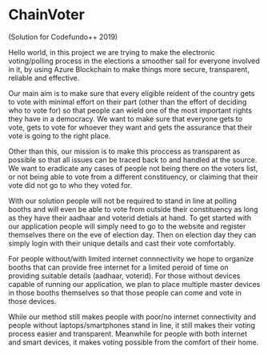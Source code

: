 # ChainVoter
(Solution for Codefundo++ 2019)


Hello world, in this project we are trying to make the electronic voting/polling process in the elections a smoother sail for everyone involved in it, by using Azure Blockchain to make things more secure, transparent, reliable and effective.

Our main aim is to make sure that every eligible reident of the country gets to vote with minimal effort on their part (other than the effort of deciding who to vote for) so that people can wield one of the most important rights they have in a democracy. We want to make sure that everyone gets to vote, gets to vote for whoever they want and gets the assurance that their vote is going to the right place. 

Other than this, our mission is to make this proccess as transparent as possible so that all issues can be traced back to and handled at the source. We want to eradicate any cases of people not being there on the voters list, or not being able to vote from a different constituency, or claiming that their vote did not go to who they voted for.

With our solution people will not be required to stand in line at polling booths and will even be able to vote from outside their constituency as long as they have their aadhaar and voterid detials at hand. To get started with our application people will simply need to go to the website and register themselves there on the eve of election day. Then on election day they can simply login with their unique details and cast their vote comfortably. 

For people without/with limited internet connnectivity we hope to organize booths that can provide free internet for a limited peroid of time on providing suitable details (aadhaar, voterid). For those without devices capable of running our application, we plan to place multiple master devices in those booths themselves so that those people can come and vote in those devices. 

While our method still makes people with poor/no internet connectivity and people without laptops/smartphones stand in line, it still makes their voting process easier and transparent. Meanwhile for people with both internet and smart devices, it makes voting possible from the comfort of their home.
